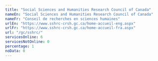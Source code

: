 ```yaml
---
title: "Social Sciences and Humanities Research Council of Canada"
nameEn: "Social Sciences and Humanities Research Council of Canada"
nameFr: "Conseil de recherches en sciences humaines"
urlEn: "https://www.sshrc-crsh.gc.ca/home-accueil-eng.aspx"
urlFr: "https://www.sshrc-crsh.gc.ca/home-accueil-fra.aspx"
url: "/gc/sshrc/"
servicesOnline: 6
servicesNotOnline: 0
percentage: 1
noData: 0
---
```

